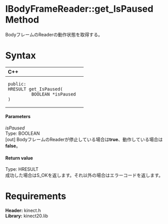 IBodyFrameReader::get\_IsPaused Method  
======================================  

BodyフレームのReaderの動作状態を取得する。 <span id="syntaxSection"></span>

Syntax  
======  

<table>
<colgroup>
<col width="100%" />
</colgroup>
<thead>
<tr class="header">
<th align="left">C++</th>
</tr>
</thead>
<tbody>
<tr class="odd">
<td align="left"><pre><code>public:  
HRESULT get_IsPaused(  
         BOOLEAN *isPaused  
)</code></pre></td>
</tr>
</tbody>
</table>

<span id="ID4EG"></span>
#### Parameters  

*isPaused*    
Type: BOOLEAN  
[out] BodyフレームのReaderが停止している場合は**true**、動作している場合は**false**。  

<span id="ID4EP"></span>
#### Return value  

Type: HRESULT  
成功した場合はS\_OKを返します。それ以外の場合はエラーコードを返します。  

<span id="requirements"></span>

Requirements  
============  

**Header:** kinect.h  
**Library:** kinect20.lib  



<!--Please do not edit the data in the comment block below.-->
<!--
TOCTitle : get_IsPaused Method
RLTitle : IBodyFrameReader::get_IsPaused Method
KeywordK : get_IsPaused method
KeywordK : IBodyFrameReader::get_IsPaused method
KeywordF : IBodyFrameReader::get_IsPaused
KeywordF : get_IsPaused
KeywordF : Microsoft.Kinect.kinect.IBodyFrameReader.get_IsPaused(BOOLEAN@)
KeywordA : M:Microsoft.Kinect.kinect.IBodyFrameReader.get_IsPaused(BOOLEAN@)
AssetID : M:Microsoft.Kinect.kinect.IBodyFrameReader.get_IsPaused(BOOLEAN@)
Locale : en-us
CommunityContent : 1
APIType : Managed
APILocation : 
APIName : Microsoft.Kinect.kinect.IBodyFrameReader::get_IsPaused
TargetOS : Windows
TopicType : kbSyntax
DevLang : C++
DocSet : K4Wv2
ProjType : K4Wv2Proj
Technology : Kinect for Windows
Product : Kinect for Windows SDK v2
productversion : 20
-->
